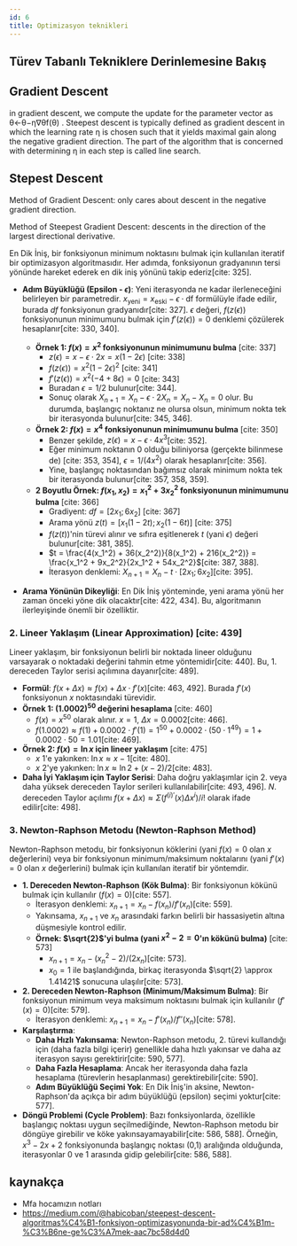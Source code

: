 ```yaml
---
id: 6
title: Optimizasyon teknikleri
---
```


## Türev Tabanlı Tekniklere Derinlemesine Bakış


## Gradient Descent

in gradient descent, we compute the update for the parameter vector as θ←θ−η∇θf(θ)
. Steepest descent is typically defined as gradient descent in which the learning rate η
 is chosen such that it yields maximal gain along the negative gradient direction. The part of the algorithm that is concerned with determining η
 in each step is called line search.


## Stepest Descent

Method of Gradient Descent: only cares about descent in the negative gradient direction.

Method of Steepest Gradient Descent: descents in the direction of the largest directional derivative.

En Dik İniş, bir fonksiyonun minimum noktasını bulmak için kullanılan iteratif bir optimizasyon algoritmasıdır. Her adımda, fonksiyonun gradyanının tersi yönünde hareket ederek en dik iniş yönünü takip ederiz[cite: 325].

* **Adım Büyüklüğü (Epsilon - $\epsilon$)**: Yeni iterasyonda ne kadar ilerleneceğini belirleyen bir parametredir. $x_{\text{yeni}} = x_{\text{eski}} - \epsilon \cdot \text{df}$ formülüyle ifade edilir, burada $df$ fonksiyonun gradyanıdır[cite: 327]. $\epsilon$ değeri, $f(z(\epsilon))$ fonksiyonunun minimumunu bulmak için $f'(z(\epsilon))=0$ denklemi çözülerek hesaplanır[cite: 330, 340].
    * **Örnek 1: $f(x)=x^2$ fonksiyonunun minimumunu bulma** [cite: 337]
        * $z(\epsilon) = x - \epsilon \cdot 2x = x(1-2\epsilon)$ [cite: 338]
        * $f(z(\epsilon)) = x^2(1-2\epsilon)^2$ [cite: 341]
        * $f'(z(\epsilon)) = x^2(-4 + 8\epsilon) = 0$ [cite: 343]
        * Buradan $\epsilon = 1/2$ bulunur[cite: 344].
        * Sonuç olarak $X_{n+1} = X_n - \epsilon \cdot 2X_n = X_n - X_n = 0$ olur. Bu durumda, başlangıç noktanız ne olursa olsun, minimum nokta tek bir iterasyonda bulunur[cite: 345, 346].
    * **Örnek 2: $f(x)=x^4$ fonksiyonunun minimumunu bulma** [cite: 350]
        * Benzer şekilde, $z(\epsilon) = x - \epsilon \cdot 4x^3$[cite: 352].
        * Eğer minimum noktanın 0 olduğu biliniyorsa (gerçekte bilinmese de) [cite: 353, 354], $\epsilon = 1/(4x^2)$ olarak hesaplanır[cite: 356].
        * Yine, başlangıç noktasından bağımsız olarak minimum nokta tek bir iterasyonda bulunur[cite: 357, 358, 359].
    * **2 Boyutlu Örnek: $f(x_1, x_2) = x_1^2 + 3x_2^2$ fonksiyonunun minimumunu bulma** [cite: 366]
        * Gradiyent: $df = [2x_1; 6x_2]$ [cite: 367]
        * Arama yönü $z(t) = [x_1(1-2t); x_2(1-6t)]$ [cite: 375]
        * $f(z(t))$'nin türevi alınır ve sıfıra eşitlenerek $t$ (yani $\epsilon$) değeri bulunur[cite: 381, 385].
        * $t = \frac{4(x_1^2) + 36(x_2^2)}{8(x_1^2) + 216(x_2^2)} = \frac{x_1^2 + 9x_2^2}{2x_1^2 + 54x_2^2}$[cite: 387, 388].
        * İterasyon denklemi: $X_{n+1} = X_n - t \cdot [2x_1; 6x_2]$[cite: 395].

* **Arama Yönünün Dikeyliği**: En Dik İniş yönteminde, yeni arama yönü her zaman önceki yöne dik olacaktır[cite: 422, 434]. Bu, algoritmanın ilerleyişinde önemli bir özelliktir.

### 2. Lineer Yaklaşım (Linear Approximation) [cite: 439]

Lineer yaklaşım, bir fonksiyonun belirli bir noktada lineer olduğunu varsayarak o noktadaki değerini tahmin etme yöntemidir[cite: 440]. Bu, 1. dereceden Taylor serisi açılımına dayanır[cite: 489].

* **Formül**: $f(x+\Delta x) \approx f(x) + \Delta x \cdot f'(x)$[cite: 463, 492]. Burada $f'(x)$ fonksiyonun $x$ noktasındaki türevidir.
* **Örnek 1: $(1.0002)^{50}$ değerini hesaplama** [cite: 460]
    * $f(x) = x^{50}$ olarak alınır. $x=1$, $\Delta x = 0.0002$[cite: 466].
    * $f(1.0002) \approx f(1) + 0.0002 \cdot f'(1) = 1^{50} + 0.0002 \cdot (50 \cdot 1^{49}) = 1 + 0.0002 \cdot 50 = 1.01$[cite: 469].
* **Örnek 2: $f(x)=\ln x$ için lineer yaklaşım** [cite: 475]
    * $x$ 1'e yakınken: $\ln x \approx x-1$[cite: 480].
    * $x$ 2'ye yakınken: $\ln x \approx \ln 2 + (x-2)/2$[cite: 483].
* **Daha İyi Yaklaşım için Taylor Serisi**: Daha doğru yaklaşımlar için 2. veya daha yüksek dereceden Taylor serileri kullanılabilir[cite: 493, 496]. $N$. dereceden Taylor açılımı $f(x+\Delta x) \approx \Sigma (f^{(i)'}(x)\Delta x^i) / i!$ olarak ifade edilir[cite: 498].

### 3. Newton-Raphson Metodu (Newton-Raphson Method)

Newton-Raphson metodu, bir fonksiyonun köklerini (yani $f(x)=0$ olan $x$ değerlerini) veya bir fonksiyonun minimum/maksimum noktalarını (yani $f'(x)=0$ olan $x$ değerlerini) bulmak için kullanılan iteratif bir yöntemdir.

* **1. Dereceden Newton-Raphson (Kök Bulma)**: Bir fonksiyonun kökünü bulmak için kullanılır ($f(x)=0$)[cite: 557].
    * İterasyon denklemi: $x_{n+1} = x_n - f(x_n) / f'(x_n)$[cite: 559].
    * Yakınsama, $x_{n+1}$ ve $x_n$ arasındaki farkın belirli bir hassasiyetin altına düşmesiyle kontrol edilir.
    * **Örnek: $\sqrt{2}$'yi bulma (yani $x^2-2=0$'ın kökünü bulma)** [cite: 573]
        * $x_{n+1} = x_n - (x_n^2 - 2) / (2x_n)$[cite: 573].
        * $x_0=1$ ile başlandığında, birkaç iterasyonda $\sqrt{2} \approx 1.41421$ sonucuna ulaşılır[cite: 573].
* **2. Dereceden Newton-Raphson (Minimum/Maksimum Bulma)**: Bir fonksiyonun minimum veya maksimum noktasını bulmak için kullanılır ($f'(x)=0$)[cite: 579].
    * İterasyon denklemi: $x_{n+1} = x_n - f'(x_n) / f''(x_n)$[cite: 578].
* **Karşılaştırma**:
    * **Daha Hızlı Yakınsama**: Newton-Raphson metodu, 2. türevi kullandığı için (daha fazla bilgi içerir) genellikle daha hızlı yakınsar ve daha az iterasyon sayısı gerektirir[cite: 590, 577].
    * **Daha Fazla Hesaplama**: Ancak her iterasyonda daha fazla hesaplama (türevlerin hesaplanması) gerektirebilir[cite: 590].
    * **Adım Büyüklüğü Seçimi Yok**: En Dik İniş'in aksine, Newton-Raphson'da açıkça bir adım büyüklüğü (epsilon) seçimi yoktur[cite: 577].
* **Döngü Problemi (Cycle Problem)**: Bazı fonksiyonlarda, özellikle başlangıç noktası uygun seçilmediğinde, Newton-Raphson metodu bir döngüye girebilir ve köke yakınsayamayabilir[cite: 586, 588]. Örneğin, $x^3 - 2x + 2$ fonksiyonunda başlangıç noktası (0,1) aralığında olduğunda, iterasyonlar 0 ve 1 arasında gidip gelebilir[cite: 586, 588].


## kaynakça

- Mfa hocamızın notları
- https://medium.com/@habicoban/steepest-descent-algoritmas%C4%B1-fonksiyon-optimizasyonunda-bir-ad%C4%B1m-%C3%B6ne-ge%C3%A7mek-aac7bc58d4d0